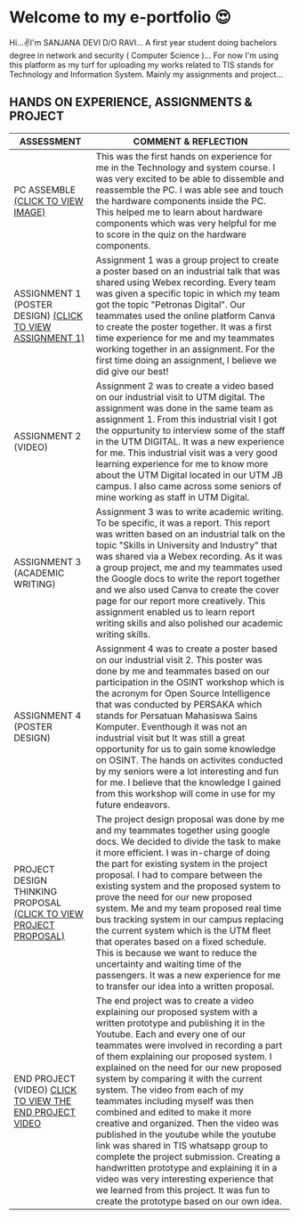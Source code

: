 # Welcome to my e-portfolio 😍

Hi...✌️I'm SANJANA DEVI D/O RAVI... A first year student doing bachelors degree in network and security ( Computer Science )...
For now I'm using this platform as my turf for uploading my works related to TIS stands for Technology and Information System. Mainly my assignments and project...

## HANDS ON EXPERIENCE, ASSIGNMENTS & PROJECT


|ASSESSMENT       | COMMENT & REFLECTION |
|-----------------|----------------------|
|PC ASSEMBLE [(CLICK TO VIEW IMAGE)](https://github.com/miqbaltariq/SECP1513202420251/blob/main/06/Sanjana290605/PC%20ASSEMBLE.jpg)     |This was the first hands on experience for me in the Technology and system course. I was very excited to be able to dissemble and reassemble the PC. I was able see and touch the hardware components inside the PC. This helped me to learn about hardware components which was very helpful for me to score in the quiz on the hardware components.|
|ASSIGNMENT 1 (POSTER DESIGN) [(CLICK TO VIEW ASSIGNMENT 1)](https://github.com/miqbaltariq/SECP1513202420251/blob/main/06/Sanjana290605/PETRONAS%20POSTER.pdf)   |Assignment 1 was a group project to create a poster based on an industrial talk that was shared  using Webex recording. Every team was given a specific topic in which my team got the topic "Petronas Digital". Our teammates used the online platform Canva to create the poster together. It was a first time experience for me and my  teammates working together in an assignment. For the first time doing an assignment, I believe we did give our best!                               |                                                          
|ASSIGNMENT 2 (VIDEO)    |Assignment 2 was to create a video based on our industrial visit to UTM digital. The assignment was done in the same team as assignment 1. From this industrial visit I got the oppurtunity to interview some of the staff in the UTM DIGITAL. It was a new experience for me. This industrial visit was a very good learning experience for me to know more about the UTM Digital located in our UTM JB campus. I also came across some seniors of mine working as staff in UTM Digital.    |                             
|ASSIGNMENT 3 (ACADEMIC WRITING)    |Assignment 3 was to write academic writing. To be specific, it was a report. This report was written based on an industrial talk on the topic "Skills in  University and Industry" that was shared via a Webex recording. As it was a group project, me and my teammates used the Google docs to write the report together and we also used Canva to create the cover page for our report more creatively. This assignment enabled us to learn report writing skills and also polished our academic writing skills.                               |                             
|ASSIGNMENT 4 (POSTER DESIGN)    |Assignment 4 was to create a poster based on our industrial visit 2. This poster was done by me and teammates based on our participation in the OSINT workshop which is the acronym for Open Source Intelligence that was conducted by PERSAKA which stands for Persatuan Mahasiswa Sains Komputer. Eventhough it was not an industrial visit but It was still a great opportunity for us to gain some knowledge on OSINT. The hands on activites conducted by my seniors were a lot interesting and fun for me. I believe that the knowledge I gained from this workshop will come in use for my future endeavors.                               |                                                                                                                            
|PROJECT DESIGN THINKING PROPOSAL [(CLICK TO VIEW PROJECT PROPOSAL)](https://github.com/miqbaltariq/SECP1513202420251/blob/main/06/Sanjana290605/PROJECT%20PROPOSAL.pdf)              |The project design proposal was done by me and my teammates together using google docs. We decided to divide the task to make it more efficient. I was in-charge of doing the part for existing system in the project proposal. I had to compare between the existing system and the proposed system to prove the need for our new proposed system. Me and my team proposed real time bus tracking system in our campus replacing the current system which is the UTM fleet that operates based on a fixed schedule. This is because we want to reduce the uncertainty and waiting time of the passengers. It was a new experience for me to transfer our idea into a written proposal.                              |
|END PROJECT (VIDEO) [CLICK TO VIEW THE END PROJECT VIDEO](https://github.com/miqbaltariq/SECP1513202420251/blob/main/06/Sanjana290605/END%20PROJECT.md)                |The end project was to create a video explaining our proposed system with a written prototype and publishing it in the Youtube.  Each and every one of our teammates were involved in recording a part of them explaining our proposed system. I explained on the need for our new proposed system by comparing it with the current system. The video from each of my teammates including myself was then combined and edited to make it more creative and organized. Then the video was published in the youtube while the youtube link was shared in TIS whatsapp group to complete the project submission. Creating a handwritten prototype and explaining it in a video was very interesting experience that we learned from this project. It was fun to create the prototype based on our own idea.                              |

